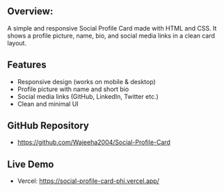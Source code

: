 ## Overview:
A simple and responsive Social Profile Card made with HTML and CSS. It shows a profile picture, name, bio, and social media links in a clean card layout.

## Features
- Responsive design (works on mobile & desktop)  
- Profile picture with name and short bio  
- Social media links (GitHub, LinkedIn, Twitter etc.)  
- Clean and minimal UI  

## GitHub Repository   
- https://github.com/Wajeeha2004/Social-Profile-Card

## Live Demo
- Vercel:  https://social-profile-card-phi.vercel.app/  
